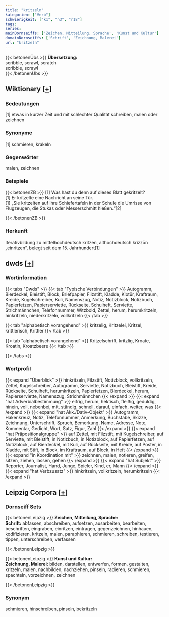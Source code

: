 ```yaml
---
title: "kritzeln"
kategorien: ["Verb"]
schwierigkeit: ["k1", "h3", "r18"]
tags:
series:
mainDornseiffs: ['Zeichen, Mitteilung, Sprache', 'Kunst und Kultur']
domainDornseiffs: ['Schrift', 'Zeichnung, Malerei']
url: "kritzeln"
---
```


{{< betonenÜbs >}}
**Übersetzung:**  
scribble, scrawl, scratch  
scribble, scrawl  
{{< /betonenÜbs >}}

## Wiktionary [[+](https://de.wiktionary.org/wiki/kritzeln)]

### Bedeutungen
[1] etwas in kurzer Zeit und mit schlechter Qualität schreiben, malen oder zeichnen  

### Synonyme
[1] schmieren, krakeln  

### Gegenwörter
malen, zeichnen  

### Beispiele
{{< betonenZB >}}
[1] Was hast du denn auf dieses Blatt gekritzelt?  
[1] Er kritzelte eine Nachricht an seine Tür.  
[1] „Sie kritzelten auf ihre Schiefertafeln in der Schule die Umrisse von Flugzeugen, die Stukas oder Messerschmitt hießen.“[2]  

{{< /betonenZB >}}
### Herkunft
Iterativbildung zu mittelhochdeutsch kritzen, althochdeutsch krizzōn „einritzen“, belegt seit dem 15. Jahrhundert[1]  



## dwds [[+](https://www.dwds.de/wb/kritzeln)]

### Wortinformation
{{< tabs "Dwds" >}}
{{< tab "Typische Verbindungen" >}}
Autogramm, Bierdeckel, Bleistift, Block, Briefpapier, Filzstift, Kladde, Klotür, Kraftraum, Kreide, Kugelschreiber, Kuli, Namenszug, Notiz, Notizblock, Notizbuch, Papierfetzen, Papierserviette, Rückseite, Schulheft, Serviette, Strichmännchen, Telefonnummer, Witzbold, Zettel, herum, herumkritzeln, hinkritzeln, niederkritzeln, vollkritzeln
{{< /tab >}}

{{< tab "alphabetisch vorangehend" >}}
kritzelig, Kritzelei, Kritzel, krittlerisch, Krittler
{{< /tab >}}

{{< tab "alphabetisch vorangehend" >}}
Kritzelschrift, kritzlig, Kroate, Kroatin, Kroatzbeere
{{< /tab >}}

{{< /tabs >}}

### Wortprofil
{{< expand "Überblick" >}} hinkritzeln, Filzstift, Notizblock, vollkritzeln, Zettel, Kugelschreiber, Autogramm, Serviette, Notizbuch, Bleistift, Kreide, Rückseite, Schulheft, herumkritzeln, Papierfetzen, Bierdeckel, herum, Papierserviette, Namenszug, Strichmännchen {{< /expand >}}
{{< expand "hat Adverbialbestimmung" >}} eifrig, herum, hektisch, fleißig, geduldig, hinein, voll, nebenbei, mit, ständig, schnell, darauf, einfach, weiter, was {{< /expand >}}
{{< expand "hat Akk./Dativ-Objekt" >}} Autogramm, Hakenkreuz, Notiz, Telefonnummer, Anmerkung, Buchstabe, Skizze, Zeichnung, Unterschrift, Spruch, Bemerkung, Name, Adresse, Note, Kommentar, Gedicht, Wort, Satz, Figur, Zahl {{< /expand >}}
{{< expand "hat Präpositionalgruppe" >}} auf Zettel, mit Filzstift, mit Kugelschreiber, auf Serviette, mit Bleistift, in Notizbuch, in Notizblock, auf Papierfetzen, auf Notizblock, auf Bierdeckel, mit Kuli, auf Rückseite, mit Kreide, auf Poster, in Kladde, mit Stift, in Block, im Kraftraum, auf Block, in Heft {{< /expand >}}
{{< expand "in Koordination mit" >}} zeichnen, malen, notieren, greifen, sitzen, ziehen, lassen, gehen {{< /expand >}}
{{< expand "hat Subjekt" >}} Reporter, Journalist, Hand, Junge, Spieler, Kind, er, Mann {{< /expand >}}
{{< expand "hat Verbzusatz" >}} hinkritzeln, vollkritzeln, herumkritzeln {{< /expand >}}

## Leipzig Corpora [[+](https://corpora.uni-leipzig.de/en/res?word=kritzeln&corpusId=deu_newscrawl-public_2018)]

### Dornseiff Sets
{{< betonenLeipzig >}}
**Zeichen, Mitteilung, Sprache:**  
**Schrift:** abfassen, abschreiben, aufsetzen, ausarbeiten, bearbeiten, beschriften, eingraben, einritzen, eintragen, gegenzeichnen, hinhauen, kodifizieren, kritzeln, malen, paraphieren, schmieren, schreiben, testieren, tippen, unterschreiben, verfassen  

{{< /betonenLeipzig >}}


{{< betonenLeipzig >}}
**Kunst und Kultur:**  
**Zeichnung, Malerei:** bilden, darstellen, entwerfen, formen, gestalten, kritzeln, malen, nachbilden, nachziehen, pinseln, radieren, schmieren, spachteln, vorzeichnen, zeichnen  

{{< /betonenLeipzig >}}

### Synonym
schmieren, hinschreiben, pinseln, bekritzeln

